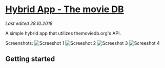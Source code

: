 # [Hybrid App - The movie DB](https://github.com/y-nut/themoviedb-hybrid-app)
_Last edited 28.10.2018_

A simple hybrid app that utilizes themoviedb.org's API.


Screenshots: 
![Screeshot 1](https://preview.ibb.co/inftaq/Screenshot-20181028-162903.png "Screenshot 1")
![Screeshot 2](https://preview.ibb.co/dnHvoA/Screenshot-20181028-162919.png "Screenshot 2")
![Screeshot 3](https://preview.ibb.co/fvSjgV/Screenshot-20181028-162940.png "Screenshot 3")
![Screeshot 4](https://preview.ibb.co/cr2voA/Screenshot-20181028-162947.png "Screenshot 4")


## Getting started
